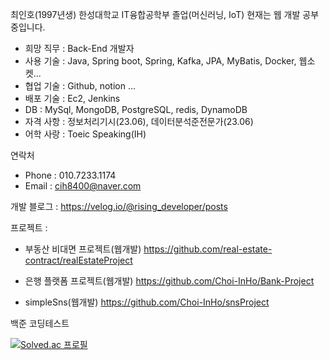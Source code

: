 최인호(1997년생)
한성대학교 IT융합공학부 졸업(머신러닝, IoT)
현재는 웹 개발 공부중입니다.

- 희망 직무 : Back-End 개발자
- 사용 기술 : Java, Spring boot, Spring, Kafka, JPA, MyBatis, Docker, 웹소켓...
- 협업 기술 : Github, notion ...
- 배포 기술 : Ec2, Jenkins
- DB : MySql, MongoDB, PostgreSQL, redis, DynamoDB
- 자격 사항 : 정보처리기시(23.06), 데이터분석준전문가(23.06)
- 어학 사랑 : Toeic Speaking(IH)

연락처 
- Phone : 010.7233.1174
- Email : cih8400@naver.com

개발 블로그 : 
https://velog.io/@rising_developer/posts

프로젝트 : 
- 부동산 비대면 프로젝트(웹개발)
  https://github.com/real-estate-contract/realEstateProject
  
- 은행 플랫폼 프로젝트(웹개발)
  https://github.com/Choi-InHo/Bank-Project
  
- simpleSns(웹개발)
  https://github.com/Choi-InHo/snsProject


백준 코딩테스트

  [![Solved.ac 프로필](http://mazassumnida.wtf/api/v2/generate_badge?boj=cih8400)](https://solved.ac/cih8400)
  
  






<!---
Choi-InHo/Choi-InHo is a ✨ special ✨ repository because its `README.md` (this file) appears on your GitHub profile.
You can click the Preview link to take a look at your changes.
--->
